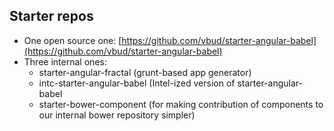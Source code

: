 ## Starter repos

- One open source one: [https://github.com/vbud/starter-angular-babel](https://github.com/vbud/starter-angular-babel)
- Three internal ones:
    - starter-angular-fractal (grunt-based app generator)
    - intc-starter-angular-babel (Intel-ized version of starter-angular-babel
    - starter-bower-component (for making contribution of components to our internal bower repository simpler)
